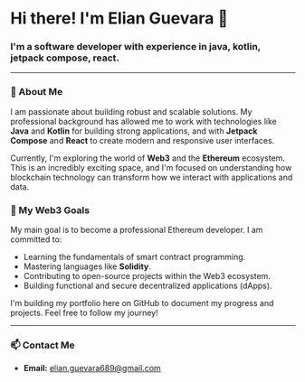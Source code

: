 # Hi there! I'm Elian Guevara 👋

### I'm a software developer with experience in java, kotlin, jetpack compose, react.

---

### 🚀 About Me

I am passionate about building robust and scalable solutions. My professional background has allowed me to work with technologies like **Java** and **Kotlin** for building strong applications, and with **Jetpack Compose** and **React** to create modern and responsive user interfaces.

Currently, I'm exploring the world of **Web3** and the **Ethereum** ecosystem. This is an incredibly exciting space, and I'm focused on understanding how blockchain technology can transform how we interact with applications and data.

### 🎯 My Web3 Goals

My main goal is to become a professional Ethereum developer. I am committed to:

* Learning the fundamentals of smart contract programming.
* Mastering languages like **Solidity**.
* Contributing to open-source projects within the Web3 ecosystem.
* Building functional and secure decentralized applications (dApps).

I'm building my portfolio here on GitHub to document my progress and projects. Feel free to follow my journey!

---

### 📫 Contact Me

* **Email:** elian.guevara689@gmail.com
